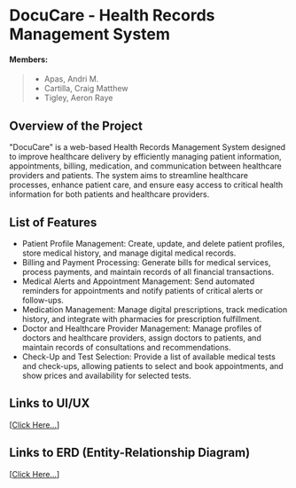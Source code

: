 # DocuCare - Health Records Management System
#### Members:
> - Apas, Andri M.
> - Cartilla, Craig Matthew
> - Tigley, Aeron Raye
## Overview of the Project
"DocuCare" is a web-based Health Records Management System designed to improve healthcare delivery by efficiently managing patient information, appointments, billing, medication, and communication between healthcare providers and patients. The system aims to streamline healthcare processes, enhance patient care, and ensure easy access to critical health information for both patients and healthcare providers.

## List of Features
- Patient Profile Management: Create, update, and delete patient profiles, store medical history, and manage digital medical records.
- Billing and Payment Processing: Generate bills for medical services, process payments, and maintain records of all financial transactions.
- Medical Alerts and Appointment Management: Send automated reminders for appointments and notify patients of critical alerts or follow-ups.
- Medication Management: Manage digital prescriptions, track medication history, and integrate with pharmacies for prescription fulfillment.
- Doctor and Healthcare Provider Management: Manage profiles of doctors and healthcare providers, assign doctors to patients, and maintain records of consultations and recommendations.
- Check-Up and Test Selection: Provide a list of available medical tests and check-ups, allowing patients to select and book appointments, and show prices and availability for selected tests.

## Links to UI/UX
[[Click Here...](https://www.figma.com/design/ZIh1xEInTh7Xd8BjWBBtb3/DocuCare-Prototype?node-id=0-1&t=DHuqFcCL87i3uJNE-1)]
## Links to ERD (Entity-Relationship Diagram)
[[Click Here...](https://online.visual-paradigm.com/share.jsp?id=333537393831322d34#diagram:workspace=ypzdjlrj&proj=0&id=4)]
